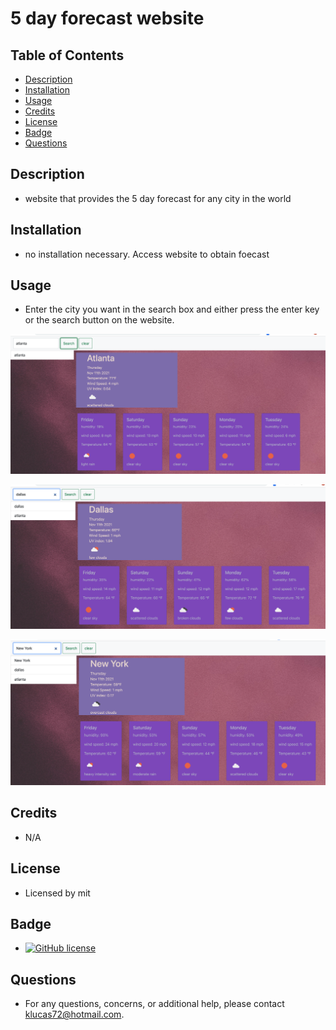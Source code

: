# 5 day forecast website
    
## Table of Contents
* [Description](#description) 
* [Installation](#installation)
* [Usage](#usage)
* [Credits](#credits)
* [License](#license)
* [Badge](#badge)
* [Questions](#questions)
    
## Description
* website that provides the 5 day forecast for any city in the world
    
## Installation
* no installation necessary.  Access website to obtain foecast 
    
## Usage
* Enter the city you want in the search box and either press the enter key or the search button on the website.

![Atlanta city forecast](/atlanta.png "Atlanta city 5 day forecast")

![Dallas city forecast](/dallas.png "Dallas city 5 day forecast")

![New York city forecast](/new_york.png "New York City 5 day forecast")
    
## Credits
* N/A
    
## License
* Licensed by mit
    
## Badge
* [![GitHub license](https://img.shields.io/github/license/Naereen/StrapDown.js.svg)](https://github.com/Naereen/StrapDown.js/blob/master/LICENSE)
    
## Questions
* For any questions, concerns, or additional help, please contact klucas72@hotmail.com.
